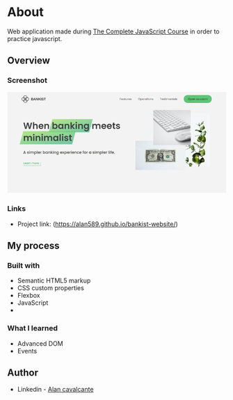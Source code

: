 # About
Web application made during [The Complete JavaScript Course](https://www.udemy.com/course/the-complete-javascript-course/) in order to practice javascript.


## Overview

### Screenshot

![](./screenshot.jpg)

### Links

- Project link: (https://alan589.github.io/bankist-website/)

## My process

### Built with

- Semantic HTML5 markup
- CSS custom properties
- Flexbox
- JavaScript
- 
### What I learned

- Advanced DOM
- Events

## Author

- Linkedin - [Alan cavalcante](https://www.linkedin.com/in/alan--cavalcante/)



